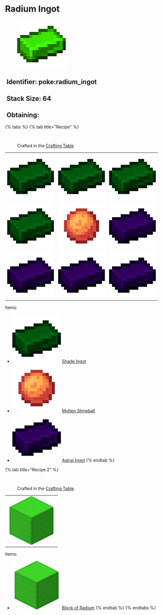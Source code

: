 # Radium Ingot



<figure><img src="https://github.com/ItsMePok/PFE/blob/wikiAssets/wikiMain/radium_ingot.png?raw=true" alt=""><figcaption></figcaption></figure>



## <img src="https://minecraft.wiki/images/Name_Tag_JE2_BE2.png?cbdc1" alt="" data-size="line"> Identifier: poke:radium\_ingot <a href="#identifier" id="identifier"></a>

## <img src="https://minecraft.wiki/images/Light_Gray_Bundle_JE1_BE1.png?b552e" alt="" data-size="line"> Stack Size: 64

## <img src="https://minecraft.wiki/images/thumb/Crafting_Table_JE4_BE3.png/150px-Crafting_Table_JE4_BE3.png?5767f" alt="" data-size="line"> Obtaining:

{% tabs %}
{% tab title="Recipe" %}
<figure><img src="https://minecraft.wiki/images/thumb/Crafting_Table_JE4_BE3.png/150px-Crafting_Table_JE4_BE3.png?5767f" alt=""><figcaption><p>Crafted in the <a href="https://minecraft.wiki/w/Crafting_Table">Crafting Table</a></p></figcaption></figure>

|                                                                                                   |                                                                                                             |                                                                                                   |
| :-----------------------------------------------------------------------------------------------: | :---------------------------------------------------------------------------------------------------------: | :-----------------------------------------------------------------------------------------------: |
| ![Shade Ingot](https://github.com/ItsMePok/PFE/blob/wikiAssets/wikiMain/shade_ingot.png?raw=true) |      ![Shade Ingot](https://github.com/ItsMePok/PFE/blob/wikiAssets/wikiMain/shade_ingot.png?raw=true)      | ![Shade Ingot](https://github.com/ItsMePok/PFE/blob/wikiAssets/wikiMain/shade_ingot.png?raw=true) |
| ![Shade Ingot](https://github.com/ItsMePok/PFE/blob/wikiAssets/wikiMain/shade_ingot.png?raw=true) | ![Molten Slimeball](https://github.com/ItsMePok/PFE/blob/wikiAssets/wikiMain/molten_slimeball.png?raw=true) | ![Astral Ingot](https://github.com/ItsMePok/PFE/blob/wikiAssets/wikiMain/astral_ingot.png?raw=true)  |
| ![Astral Ingot](https://github.com/ItsMePok/PFE/blob/wikiAssets/wikiMain/astral_ingot.png?raw=true)  |      ![Astral Ingot](https://github.com/ItsMePok/PFE/blob/wikiAssets/wikiMain/astral_ingot.png?raw=true)       | ![Astral Ingot](https://github.com/ItsMePok/PFE/blob/wikiAssets/wikiMain/astral_ingot.png?raw=true)  |

Items:

* <img src="https://github.com/ItsMePok/PFE/blob/wikiAssets/wikiMain/shade_ingot.png?raw=true" alt="Shade Ingot" data-size="line"> [Shade Ingot](shade-ingot.md)
* <img src="https://github.com/ItsMePok/PFE/blob/wikiAssets/wikiMain/molten_slimeball.png?raw=true" alt="Molten Slimeball" data-size="line"> [Molten Slimeball](molten-slimeball.md)
* <img src="https://github.com/ItsMePok/PFE/blob/wikiAssets/wikiMain/astral_ingot.png?raw=true" alt="Astral Ingot" data-size="line"> [Astral Ingot](astral-ingot.md)
{% endtab %}

{% tab title="Recipe 2" %}


<figure><img src="https://minecraft.wiki/images/thumb/Crafting_Table_JE4_BE3.png/150px-Crafting_Table_JE4_BE3.png?5767f" alt=""><figcaption><p>Crafted in the <a href="https://minecraft.wiki/w/Crafting_Table">Crafting Table</a>.</p></figcaption></figure>

|                                                                                                        |
| :----------------------------------------------------------------------------------------------------: |
| ![Radium Block](https://github.com/ItsMePok/PFE/blob/wikiAssets/OreBlocks/radium%20block.png?raw=true) |

Items:

* <img src="https://github.com/ItsMePok/PFE/blob/wikiAssets/OreBlocks/radium%20block.png?raw=true" alt="Radium Block" data-size="line"> [Block of Radium](../../blocks/ore-blocks/block-of-radium.md)
{% endtab %}
{% endtabs %}
